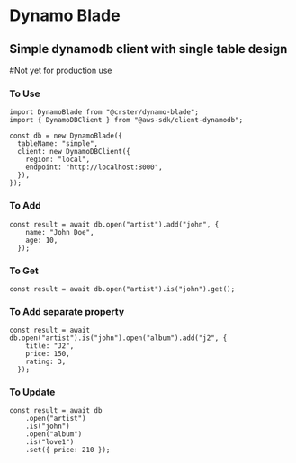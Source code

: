 # Dynamo Blade
## Simple dynamodb client with single table design

#Not yet for production use

### To Use
```
import DynamoBlade from "@crster/dynamo-blade";
import { DynamoDBClient } from "@aws-sdk/client-dynamodb";

const db = new DynamoBlade({
  tableName: "simple",
  client: new DynamoDBClient({
    region: "local",
    endpoint: "http://localhost:8000",
  }),
});
```

### To Add
```
const result = await db.open("artist").add("john", {
    name: "John Doe",
    age: 10,
  });
```

### To Get
```
const result = await db.open("artist").is("john").get();
```

### To Add separate property
```
const result = await db.open("artist").is("john").open("album").add("j2", {
    title: "J2",
    price: 150,
    rating: 3,
  });
```

### To Update
```
const result = await db
    .open("artist")
    .is("john")
    .open("album")
    .is("love1")
    .set({ price: 210 });
```
